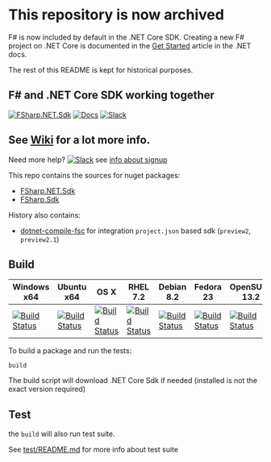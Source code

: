 # This repository is now archived

F# is now included by default in the .NET Core SDK. Creating a new F# project on .NET Core is documented in the [Get Started](https://docs.microsoft.com/dotnet/fsharp/get-started/get-started-command-line) article in the .NET docs.

The rest of this README is kept for historical purposes.

## F# and .NET Core SDK working together 

[![FSharp.NET.Sdk](https://img.shields.io/nuget/vpre/FSharp.NET.Sdk.svg?maxAge=2592000&label=FSharp.NET.Sdk%20nuget)][fsharp.net.sdk nupkg]
[![Docs](https://img.shields.io/badge/docs-wiki-1faece.svg)][wiki]
[![Slack](https://img.shields.io/badge/slack-%23dotnetcore%20channel%20in%20fsharp.org%20slack-E60256.svg)][slack]


**<h2>See [Wiki][wiki] for a lot more info.</h2>**


Need more help? [![Slack](https://img.shields.io/badge/slack-%23dotnetcore%20channel%20in%20fsharp.org%20slack-E60256.svg)][slack] see [info about signup](http://fsharp.org/guides/slack/)

This repo contains the sources for nuget packages:

- [FSharp.NET.Sdk][fsharp.net.sdk nupkg]
- [FSharp.Sdk][fsharp.sdk nupkg]

History also contains:

- [dotnet-compile-fsc][dotnet-compile-fsc nupkg] for integration `project.json` based sdk (`preview2`, `preview2.1`)


## Build


| Windows x64 | Ubuntu x64 | OS X | RHEL 7.2 | Debian 8.2 | Fedora 23 | OpenSUSE 13.2 | CentOS 7.1 |
|-------------|------------|------|----------|------------|-----------|---------------|------------|
| [![Build Status][win-x64-badge]](https://ci2.dot.net/job/dotnet_netcorecli-fsc/job/master/job/release_windows_nt_x64/) | [![Build Status][ubuntu-x64-badge]](https://ci2.dot.net/job/dotnet_netcorecli-fsc/job/master/job/release_ubuntu_x64/) | [![Build Status][osx-x64-badge]](https://ci2.dot.net/job/dotnet_netcorecli-fsc/job/master/job/release_osx_x64/) | [![Build Status](https://ci2.dot.net/buildStatus/icon?job=dotnet_netcorecli-fsc/master/release_rhel7.2_x64)](https://ci2.dot.net/job/dotnet_netcorecli-fsc/job/master/job/release_rhel7.2_x64/) | [![Build Status](https://ci2.dot.net/buildStatus/icon?job=dotnet_netcorecli-fsc/master/debug_debian8.2_x64)](https://ci2.dot.net/job/dotnet_netcorecli-fsc/job/master/job/debug_debian8.2_x64/) | [![Build Status](https://ci2.dot.net/buildStatus/icon?job=dotnet_netcorecli-fsc/master/debug_fedora23_x64)](https://ci2.dot.net/job/dotnet_netcorecli-fsc/job/master/job/debug_fedora23_x64/) | [![Build Status](https://ci2.dot.net/buildStatus/icon?job=dotnet_netcorecli-fsc/master/debug_opensuse13.2_x64)](https://ci2.dot.net/job/dotnet_netcorecli-fsc/job/master/job/debug_opensuse13.2_x64/) | [![Build Status](https://ci2.dot.net/buildStatus/icon?job=dotnet_netcorecli-fsc/master/debug_centos7.1_x64)](https://ci2.dot.net/job/dotnet_netcorecli-fsc/job/master/job/debug_centos7.1_x64/) |

To build a package and run the tests:

```
build
```

The build script will download .NET Core Sdk if needed (installed is not the exact version required)

## Test

the `build` will also run test suite.

See [test/README.md](https://github.com/dotnet/netcorecli-fsc/blob/master/test/README.md) for more info about test suite


[win-x64-badge]: https://ci2.dot.net/buildStatus/icon?job=dotnet_netcorecli-fsc/master/release_windows_nt_x64
[ubuntu-x64-badge]: https://ci2.dot.net/buildStatus/icon?job=dotnet_netcorecli-fsc/master/release_ubuntu_x64
[osx-x64-badge]: https://ci2.dot.net/buildStatus/icon?job=dotnet_netcorecli-fsc/master/release_osx_x64

[slack]: https://fsharp.slack.com/messages/dotnetcore/
[wiki]: https://github.com/dotnet/netcorecli-fsc/wiki

[fsharp.net.sdk nupkg]: https://www.nuget.org/packages/FSharp.NET.Sdk
[fsharp.sdk nupkg]: https://www.nuget.org/packages/FSharp.Sdk
[dotnet-compile-fsc nupkg]: https://www.nuget.org/packages/dotnet-compile-fsc
